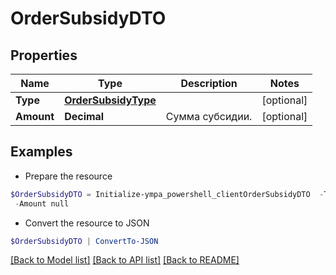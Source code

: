 # OrderSubsidyDTO
## Properties

Name | Type | Description | Notes
------------ | ------------- | ------------- | -------------
**Type** | [**OrderSubsidyType**](OrderSubsidyType.md) |  | [optional] 
**Amount** | **Decimal** | Сумма субсидии. | [optional] 

## Examples

- Prepare the resource
```powershell
$OrderSubsidyDTO = Initialize-ympa_powershell_clientOrderSubsidyDTO  -Type null `
 -Amount null
```

- Convert the resource to JSON
```powershell
$OrderSubsidyDTO | ConvertTo-JSON
```

[[Back to Model list]](../README.md#documentation-for-models) [[Back to API list]](../README.md#documentation-for-api-endpoints) [[Back to README]](../README.md)

